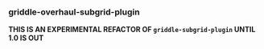 ### griddle-overhaul-subgrid-plugin

**THIS IS AN EXPERIMENTAL REFACTOR OF `griddle-subgrid-plugin` UNTIL 1.0 IS OUT**
